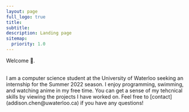 ```yaml
---
layout: page
full_logo: true
title: 
subtitle: 
description: Landing page
sitemap:
  priority: 1.0
---
```

<p class="describe-text">Welcome 👋.</p>
<br>
I am a computer science student at the University of Waterloo seeking an internship for the Summer 2022 season. I enjoy programming, swimming, and watching anime in my free time. You can get a sense of my tehcnical skills by viewing the projects I have worked on. Feel free to [contact](addison.chen@uwaterloo.ca) if you have any questions!

<br>
<br>
<br>
<br>
<br>
<br>
<br>
